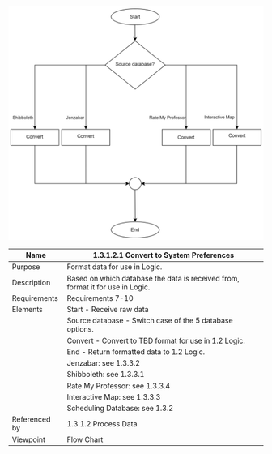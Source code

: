 ![Convert to System Preferences FC](TeamOneFiles/1.3.1.2.1FC(4).svg)

| Name | 1.3.1.2.1 Convert to System Preferences |
| ----------- | ----------- |
| Purpose | Format data for use in Logic.|
| Description | Based on which database the data is received from, format it for use in Logic.|
| Requirements | Requirements 7-10  |
| Elements | Start - Receive raw data|
|          | Source database - Switch case of the 5 database options.|
|          | Convert - Convert to TBD format for use in 1.2 Logic.|
|          | End - Return formatted data to 1.2 Logic.|
|          | Jenzabar: see 1.3.3.2|
|          | Shibboleth: see 1.3.3.1|
|          | Rate My Professor: see 1.3.3.4|
|          | Interactive Map: see 1.3.3.3|
|          | Scheduling Database: see 1.3.2|
| Referenced by | 1.3.1.2 Process Data |
| Viewpoint | Flow Chart |
